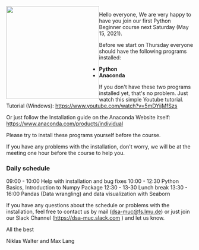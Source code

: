 <img src="https://static.wixstatic.com/media/64484b_829e39cd0bf4469aa86afb21b28c7e90~mv2.png" width="250" style="float: left;">

Hello everyone,
We are very happy to have you join our first Python Beginner course next Saturday (May 15, 2021).

Before we start on Thursday everyone should have the following programs installed:
* **Python**
* **Anaconda**

If you don't have these two programs installed yet, that's no problem. Just watch this simple Youtube tutorial.
Tutorial (Windows):
https://www.youtube.com/watch?v=5mDYijMfSzs

Or just follow the Installation guide on the Anaconda Website itself:
https://www.anaconda.com/products/individual

Please try to install these programs yourself before the course.

If you have any problems with the installation, don't worry, we will be at the meeting one hour before the course to help you.

### Daily schedule
09:00 - 10:00 Help with installation and bug fixes
10:00 - 12:30 Python Basics, Introduction to Numpy Package 
12:30 - 13-30 Lunch break
13:30 - 16:00 Pandas (Data wrangling) and data visualization with Seaborn

If you have any questions about the schedule or problems with the installation, feel free to contact us by mail (dsa-muc@fs.lmu.de) or just join our Slack Channel (https://dsa-muc.slack.com ) and let us know.

All the best

Niklas Walter and Max Lang
